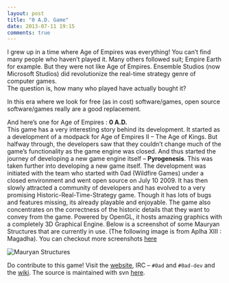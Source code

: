 ```yaml
---
layout: post
title: "0 A.D. Game"
date: 2013-07-11 19:15
comments: true
---
```


I grew up in a time where Age of Empires was everything! You can’t find many people who haven’t played it. Many others followed suit; Empire Earth for example. But they were not like Age of Empires. Ensemble Studios (now Microsoft Studios) did revolutionize the real-time strategy genre of computer games.  
The question is, how many who played have actually bought it?
<!-- more -->
In this era where we look for free (as in cost) software/games, open source software/games really are a good replacement.  

And here’s one for Age of Empires : **0 A.D.**  
This game has a very interesting story behind its development. It started as a development of a modpack for Age of Empires II – The Age of Kings. But halfway through, the developers saw that they couldn’t change much of the game’s functionality as the game engine was closed. And thus started the journey of developing a new game engine itself – **Pyrogenesis**. This was taken further into developing a new game itself. The development was initiated with the team who started with 0ad (Wildfire Games) under a closed environment and went open source on July 10 2009. It has then slowly attracted a community of developers and has evolved to a very promising Historic-Real-Time-Strategy game. Though it has lots of bugs and features missing, its already playable and enjoyable. The game also concentrates on the correctness of the historic details that they want to convey from the game. Powered by OpenGL, it hosts amazing graphics with a completely 3D Graphical Engine. Below is a screenshot of some Mauryan Structures that are currently in use. (The following image is from Aplha XIII : Magadha). You can checkout more screenshots [here][1]

![Mauryan Structures][2]

Do contribute to this game! Visit the [website][3], IRC – `#0ad` and `#0ad-dev` and the [wiki][4]. The source is maintained with svn [here][5].

[1]: http://play0ad.com/screenshots
[2]: http://play0ad.com/wp-content/gallery/screenshots/mauryan-structures.jpg "Mauryan Structures"
[3]: http://play0ad.com
[4]: http://trac.wildfiregames.com/wiki
[5]: http://svn.wildfiregames.com/public/ps/trunk/
